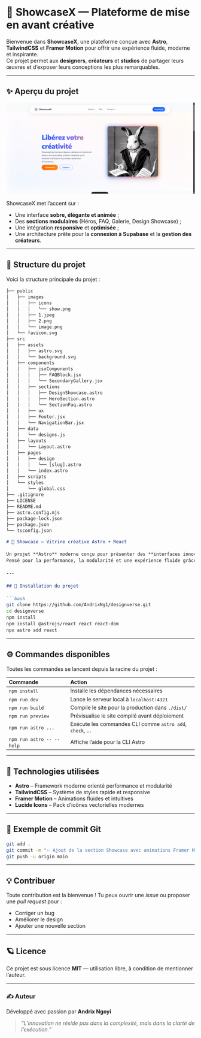 # 🌌 ShowcaseX — Plateforme de mise en avant créative

Bienvenue dans **ShowcaseX**, une plateforme conçue avec **Astro**, **TailwindCSS** et **Framer Motion** pour offrir une expérience fluide, moderne et inspirante.  
Ce projet permet aux **designers**, **créateurs** et **studios** de partager leurs œuvres et d’exposer leurs conceptions les plus remarquables.

---

## ✨ Aperçu du projet

![Aperçu du projet ShowcaseX](./public/images/image.png)

ShowcaseX met l’accent sur :
- Une interface **sobre, élégante et animée** ;
- Des **sections modulaires** (Héros, FAQ, Galerie, Design Showcase) ;
- Une intégration **responsive** et **optimisée** ;
- Une architecture prête pour la **connexion à Supabase** et la **gestion des créateurs**.

---

## 📂 Structure du projet

Voici la structure principale du projet :

```
├── public
│   ├── images
│   │   ├── icons
│   │   │   └── show.png
│   │   ├── 1.jpeg
│   │   ├── 2.png
│   │   └── image.png
│   └── favicon.svg
├── src
│   ├── assets
│   │   ├── astro.svg
│   │   └── background.svg
│   ├── components
│   │   ├── jsxComponents
│   │   │   ├── FAQBlock.jsx
│   │   │   └── SecondaryGallery.jsx
│   │   ├── sections
│   │   │   ├── DesignShowcase.astro
│   │   │   ├── HeroSection.astro
│   │   │   └── SectionFaq.astro
│   │   ├── ux
│   │   ├── Footer.jsx
│   │   └── NavigationBar.jsx
│   ├── data
│   │   └── designs.js
│   ├── layouts
│   │   └── Layout.astro
│   ├── pages
│   │   ├── design
│   │   │   └── [slug].astro
│   │   └── index.astro
│   ├── scripts
│   └── styles
│       └── global.css
├── .gitignore
├── LICENSE
├── README.md
├── astro.config.mjs
├── package-lock.json
├── package.json
└── tsconfig.json
```




````markdown
# 🎨 Showcase — Vitrine créative Astro + React

Un projet **Astro** moderne conçu pour présenter des **interfaces innovantes**, des **concepts UI/UX** et des **designs futuristes**.  
Pensé pour la performance, la modularité et une expérience fluide grâce à **Framer Motion**.

---

## 🚀 Installation du projet

```bash
git clone https://github.com/AndrixNg1/designverse.git
cd designverse
npm install
npm install @astrojs/react react react-dom
npx astro add react
````

---

## ⚙️ Commandes disponibles

Toutes les commandes se lancent depuis la racine du projet :

| Commande                  | Action                                                  |
| :------------------------ | :------------------------------------------------------ |
| `npm install`             | Installe les dépendances nécessaires                    |
| `npm run dev`             | Lance le serveur local à `localhost:4321`               |
| `npm run build`           | Compile le site pour la production dans `./dist/`       |
| `npm run preview`         | Prévisualise le site compilé avant déploiement          |
| `npm run astro ...`       | Exécute les commandes CLI comme `astro add`, `check`, … |
| `npm run astro -- --help` | Affiche l’aide pour la CLI Astro                        |

---

## 🚀 Technologies utilisées

* **Astro** – Framework moderne orienté performance et modularité
* **TailwindCSS** – Système de styles rapide et responsive
* **Framer Motion** – Animations fluides et intuitives
* **Lucide Icons** – Pack d’icônes vectorielles modernes

---

## 🧩 Exemple de commit Git

```bash
git add .
git commit -m "✨ Ajout de la section Showcase avec animations Framer Motion et support React"
git push -u origin main
```

---

## 💡 Contribuer

Toute contribution est la bienvenue !
Tu peux ouvrir une *issue* ou proposer une *pull request* pour :

* Corriger un bug
* Améliorer le design
* Ajouter une nouvelle section

---

## 🪐 Licence

Ce projet est sous licence **MIT** — utilisation libre, à condition de mentionner l’auteur.

---

### ✍️ Auteur

Développé avec passion par **Andrix Ngoyi**

> *“L’innovation ne réside pas dans la complexité, mais dans la clarté de l’exécution.”*
